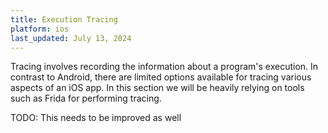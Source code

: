 ```yaml
---
title: Execution Tracing
platform: ios
last_updated: July 13, 2024
---
```


Tracing involves recording the information about a program's execution. In contrast to Android, there are limited options available for tracing various aspects of an iOS app. In this section we will be heavily relying on tools such as Frida for performing tracing.

TODO: This needs to be improved as well
